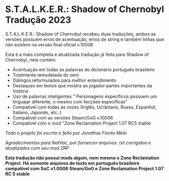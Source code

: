 # S.T.A.L.K.E.R.: Shadow of Chernobyl Tradução 2023
S.T.A.L.K.E.R.: Shadow of Chernobyl recebeu duas traduções, ambos as versões possuem erros de acentuação, erros de string e também linhas que não existem na versão final oficial v.10006

Esta é a mais completa e atualizada tradução já feita para Shadow of Chernobyl, nela contém:

- Acentuação em todas as palavras do dicionário português brasileiro
- Totalmente remodelada do zero
- Diálogos reformulados para melhor entendimento
- Destaques em textos que mostra ao jogador partes importantes da história
- Uso de palavras inteligentes " Personagens específicos possuem um linguajar diferente, o mesmo com facções específicas"
- Compatível com todas as vozes (Inglês, Ucrâniano, Russo, Espanhol, Italiano, Japonês, etc..)
- Compatível com as versões Steam/GoG v.10006
- Compatível com o mod "Zone Reclamation Project 1.07 RC5 stable

*Todo o projeto foi escrito e feito por Jonathas Fiorito Melo*

*Agradecimentos para NatVac, por fornercer arquivos .txt corrigidos e atualizados com seu mod ZRP*

**Esta tradução não possui mods algum, nem mesmo o Zone Reclamation Project. Há somente arquivos de texto em português brasileiro compatível com SoC v1.0006 Steam/GoG e Zone Reclamation Project 1.07 RC 5 stable**
